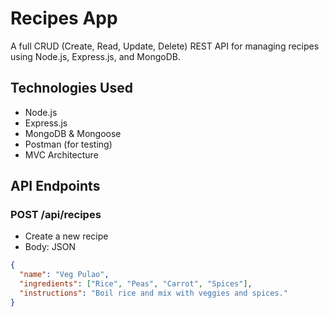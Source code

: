 # Recipes App

A full CRUD (Create, Read, Update, Delete) REST API for managing recipes using Node.js, Express.js, and MongoDB.

## Technologies Used
- Node.js
- Express.js
- MongoDB & Mongoose
- Postman (for testing)
- MVC Architecture

## API Endpoints

### POST /api/recipes
- Create a new recipe
- Body: JSON  
```json
{
  "name": "Veg Pulao",
  "ingredients": ["Rice", "Peas", "Carrot", "Spices"],
  "instructions": "Boil rice and mix with veggies and spices."
}
